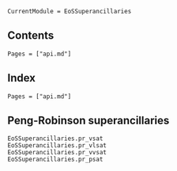 ```@meta
CurrentModule = EoSSuperancillaries
```

## Contents

```@contents
Pages = ["api.md"]
```

## Index

```@index
Pages = ["api.md"]
```

## Peng-Robinson superancillaries
```@docs
EoSSuperancillaries.pr_vsat
EoSSuperancillaries.pr_vlsat
EoSSuperancillaries.pr_vvsat
EoSSuperancillaries.pr_psat
```